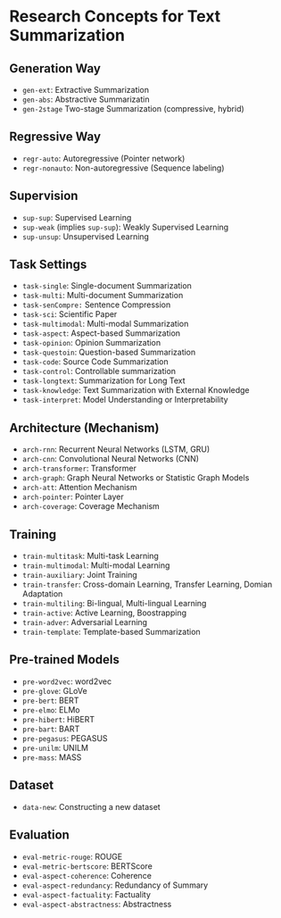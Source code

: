 # Research Concepts for Text Summarization


## Generation Way
* `gen-ext`: Extractive Summarization 
* `gen-abs`: Abstractive Summarizatin
* `gen-2stage` Two-stage Summarization (compressive, hybrid)

## Regressive Way
* `regr-auto`:  Autoregressive (Pointer network) 
* `regr-nonauto`: Non-autoregressive (Sequence labeling)

## Supervision
* `sup-sup`: Supervised Learning
* `sup-weak`  (implies `sup-sup`): Weakly Supervised Learning
* `sup-unsup`: Unsupervised Learning

## Task Settings
* `task-single`: Single-document Summarization
* `task-multi`: Multi-document Summarization
* `task-senCompre:` Sentence Compression
* `task-sci`: Scientific Paper
* `task-multimodal`: Multi-modal Summarization
* `task-aspect`: Aspect-based Summarization
* `task-opinion`: Opinion Summarization
* `task-questoin`: Question-based Summarization
* `task-code`: Source Code Summarization
* `task-control`: Controllable summarization
* `task-longtext`: Summarization for Long Text
* `task-knowledge`: Text Summarization with External Knowledge
* `task-interpret`: Model Understanding or Interpretability


## Architecture (Mechanism)
* `arch-rnn`: Recurrent Neural Networks (LSTM, GRU)
* `arch-cnn`: Convolutional Neural Networks (CNN)
* `arch-transformer`: Transformer
* `arch-graph`: Graph Neural Networks or Statistic Graph Models
* `arch-att`: Attention Mechanism
* `arch-pointer`: Pointer Layer
* `arch-coverage`: Coverage Mechanism


## Training
* `train-multitask`: Multi-task Learning
* `train-multimodal`: Multi-modal Learning
* `train-auxiliary`: Joint Training
* `train-transfer`: Cross-domain Learning, Transfer Learning, Domian Adaptation
* `train-multiling`: Bi-lingual, Multi-lingual Learning
* `train-active`: Active Learning, Boostrapping
* `train-adver`: Adversarial Learning
* `train-template`: Template-based Summarization


## Pre-trained Models
* `pre-word2vec`: word2vec
* `pre-glove`: GLoVe
* `pre-bert`: BERT
* `pre-elmo`: ELMo
* `pre-hibert`: HiBERT
* `pre-bart`: BART
* `pre-pegasus`: PEGASUS
* `pre-unilm`: UNILM
* `pre-mass`: MASS


## Dataset
* `data-new`: Constructing a new dataset


## Evaluation
* `eval-metric-rouge`: ROUGE
* `eval-metric-bertscore`: BERTScore
* `eval-aspect-coherence`: Coherence
* `eval-aspect-redundancy`: Redundancy of Summary 
* `eval-aspect-factuality`: Factuality
* `eval-aspect-abstractness`: Abstractness